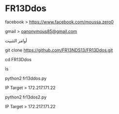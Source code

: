 # FR13Ddos

facebook > https://www.facebook.com/moussa.zero0

gmail > oanonymous85@gmail.com

أوامر التثبيث

git clone https://github.com/FR13NDS13/FR13Ddos.git

cd FR13Ddos

ls

python2 fr13ddos.py

IP Target > 172.217.171.22

python2 fr13dos2.py

IP Target > 172.217.171.22
